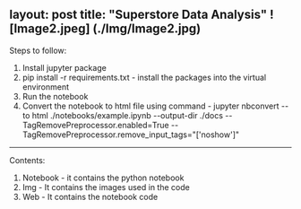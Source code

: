 layout: post
title: "Superstore Data Analysis"
![Image2.jpeg] (./Img/Image2.jpg)
---
Steps to follow:
1. Install jupyter package
2. pip install -r requirements.txt - install the packages into the virtual environment
3. Run the notebook
4. Convert the notebook to html file using command - jupyter nbconvert --to html ./notebooks/example.ipynb --output-dir ./docs --TagRemovePreprocessor.enabled=True --TagRemovePreprocessor.remove_input_tags="['noshow']"
---
Contents:
1. Notebook - it contains the python notebook
2. Img - It contains the images used in the code
3. Web - It contains the notebook code
